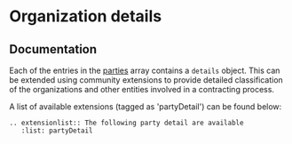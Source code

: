 # Organization details

## Documentation

Each of the entries in the [parties](../../../../schema/reference/#parties) array contains a `details` object. This can be extended using community extensions to provide detailed classification of the organizations and other entities involved in a contracting process.

A list of available extensions (tagged as 'partyDetail') can be found below:

```eval_rst
.. extensionlist:: The following party detail are available
   :list: partyDetail
```
